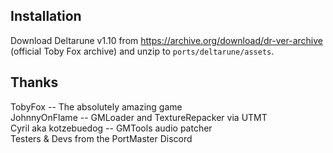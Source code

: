 ## Installation
Download Deltarune v1.10 from https://archive.org/download/dr-ver-archive (official Toby Fox archive) and unzip to `ports/deltarune/assets`.

## Thanks
TobyFox -- The absolutely amazing game  
JohnnyOnFlame -- GMLoader and TextureRepacker via UTMT  
Cyril aka kotzebuedog -- GMTools audio patcher  
Testers & Devs from the PortMaster Discord